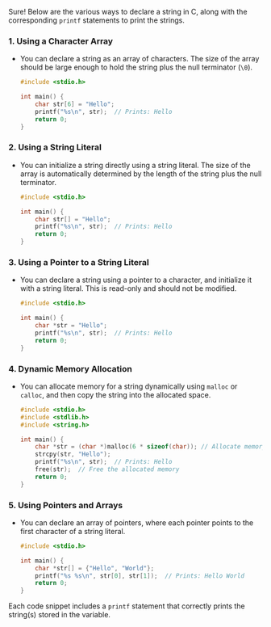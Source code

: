 Sure! Below are the various ways to declare a string in C, along with the corresponding `printf` statements to print the strings.

### 1. **Using a Character Array**
 - You can declare a string as an array of characters. The size of the array should be large enough to hold the string plus the null terminator (`\0`).
   ```c
   #include <stdio.h>

   int main() {
       char str[6] = "Hello";
       printf("%s\n", str);  // Prints: Hello
       return 0;
   }
   ```

### 2. **Using a String Literal**
 - You can initialize a string directly using a string literal. The size of the array is automatically determined by the length of the string plus the null terminator.
   ```c
   #include <stdio.h>

   int main() {
       char str[] = "Hello";
       printf("%s\n", str);  // Prints: Hello
       return 0;
   }
   ```

### 3. **Using a Pointer to a String Literal**
 - You can declare a string using a pointer to a character, and initialize it with a string literal. This is read-only and should not be modified.
   ```c
   #include <stdio.h>

   int main() {
       char *str = "Hello";
       printf("%s\n", str);  // Prints: Hello
       return 0;
   }
   ```

### 4. **Dynamic Memory Allocation**
 - You can allocate memory for a string dynamically using `malloc` or `calloc`, and then copy the string into the allocated space.
   ```c
   #include <stdio.h>
   #include <stdlib.h>
   #include <string.h>

   int main() {
       char *str = (char *)malloc(6 * sizeof(char)); // Allocate memory for 6 characters
       strcpy(str, "Hello");
       printf("%s\n", str);  // Prints: Hello
       free(str);  // Free the allocated memory
       return 0;
   }
   ```

### 5. **Using Pointers and Arrays**
 - You can declare an array of pointers, where each pointer points to the first character of a string literal.
   ```c
   #include <stdio.h>

   int main() {
       char *str[] = {"Hello", "World"};
       printf("%s %s\n", str[0], str[1]);  // Prints: Hello World
       return 0;
   }
   ```

Each code snippet includes a `printf` statement that correctly prints the string(s) stored in the variable.

